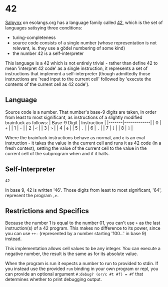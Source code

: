 # 42

[Salpynx](https://esolangs.org/wiki/User:Salpynx) on esolangs.org has a language family called [42](https://esolangs.org/wiki/42), which is the set of languages
satisying three conditions:
* turing-completeness
* source code consists of a single number (whose representation is not relevant, ie. they use a gödel numbering of some kind)
* the number 42 is a self-interpreter

This language is a 42 which is not entirely trivial - rather than define 42 to mean 'interpret 42 code' as a single instruction, it represents a set of instructions
that implement a self-interpreter (though admittedly those instructions are 'read input to the current cell' followed by 'execute the contents of the current cell
as 42 code').

## Language

Source code is a number. That number's base-9 digits are taken, in order from least to most significant, as instructions of a slightly modified brainfuck as follows:
| Base-9 Digit | Instruction |
|-------|-------------|
| 0 | `+` |
| 1 | `-` |
| 2 | `<` |
| 3 | `>` |
| 4 | `e` |
| 5 | `.` |
| 6 | `,` |
| 7 | `[` |
| 8 | `]` |

Where the brainfuck instructions behave as normal, and `e` is an eval instruction - it takes the value in the current cell and runs it as 42 code (in a fresh
context), setting the value of the current cell to the value in the current cell of the subprogram when and if it halts.

## Self-Interpreter

```
42
```
In base 9, 42 is written '46'. Those digits from least to most significant, '64', represent the program `,e`.

## Restrictions and Specifics

Because the number 1 is equal to the number 01, you can't use `+` as the last instruction(s) of a 42 program. This makes no difference to its power, since you
can use `++-` (represented by a number starting '100...' in base 9) instead.

This implementation allows cell values to be any integer. You can execute a negative number, the result is the same as for its absolute value.

When the program is run it expects a number to run to provided to stdin. If you instead use the provided `run` binding in your own program or repl,
you can provide an optional argument `#:debug? (or/c #t #f) = #f` that determines whether to print debugging output.
